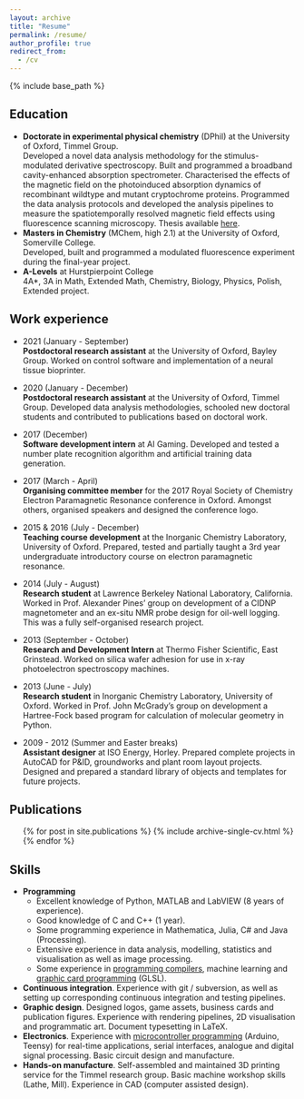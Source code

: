 ```yaml
---
layout: archive
title: "Resume"
permalink: /resume/
author_profile: true
redirect_from:
  - /cv
---
```


{% include base_path %}

## Education

- **Doctorate in experimental physical chemistry** (DPhil) at the University of Oxford, Timmel Group.\
    Developed a novel data analysis methodology for the stimulus-modulated derivative spectroscopy. Built and programmed a broadband cavity-enhanced absorption spectrometer. Characterised the effects of the magnetic field on the photoinduced absorption dynamics of recombinant wildtype and mutant cryptochrome proteins. Programmed the data analysis protocols and developed the analysis pipelines to measure the spatiotemporally resolved magnetic field effects using fluorescence scanning microscopy. Thesis available [here](/publication/2020-04-30-thesis).
- **Masters in Chemistry** (MChem, high 2.1) at the University of Oxford, Somerville College.\
    Developed, built and programmed a modulated fluorescence experiment during the final-year project.
- **A-Levels** at Hurstpierpoint College\
    4A*, 3A in Math, Extended Math, Chemistry, Biology, Physics, Polish, Extended project.


## Work experience

- 2021 (January - September)\
    **Postdoctoral research assistant** at the University of Oxford, Bayley Group. Worked on control software and implementation of a neural tissue bioprinter.

- 2020 (January - December)\
    **Postdoctoral research assistant** at the University of Oxford, Timmel Group. Developed data analysis methodologies, schooled new doctoral students and contributed to publications based on doctoral work.

- 2017 (December)\
    **Software development intern** at AI Gaming. Developed and tested a number plate recognition algorithm and artificial training data generation.

- 2017 (March - April)\
    **Organising committee member** for the 2017 Royal Society of Chemistry Electron Paramagnetic Resonance conference  in Oxford. Amongst others, organised speakers and designed the conference logo.

- 2015 & 2016 (July - December)\
    **Teaching course development** at the Inorganic Chemistry Laboratory, University of Oxford. Prepared, tested and partially taught a 3rd year undergraduate introductory course on electron paramagnetic resonance.

- 2014 (July - August)\
    **Research student** at Lawrence Berkeley National Laboratory, California. Worked in Prof. Alexander Pines’ group on development of a CIDNP magnetometer and an ex-situ NMR probe design for oil-well logging. This was a fully self-organised research project.

- 2013 (September - October)\
    **Research and Development Intern** at Thermo Fisher Scientific, East Grinstead. Worked on silica wafer adhesion for use in x-ray photoelectron spectroscopy machines.

- 2013 (June - July)\
    **Research student** in Inorganic Chemistry Laboratory, University of Oxford. Worked in Prof. John McGrady’s group on development a Hartree-Fock based program for calculation of molecular geometry in Python.

- 2009 - 2012 (Summer and Easter breaks)\
    **Assistant designer** at ISO Energy, Horley. Prepared complete projects in AutoCAD for P&ID, groundworks and plant room layout projects. Designed and prepared a standard library of objects and templates for future projects.


## Publications

  <ul>{% for post in site.publications %}
    {% include archive-single-cv.html %}
  {% endfor %}</ul>


## Skills

- **Programming**
  - Excellent knowledge of Python, MATLAB and LabVIEW (8 years of experience).
  - Good knowledge of C and C++ (1 year).
  - Some programming experience in Mathematica, Julia, C# and Java (Processing).
  - Extensive experience in data analysis, modelling, statistics and visualisation as well as image processing.
  - Some experience in [programming compilers](https://github.com/MarcinKonowalczyk/psll-lang), machine learning and [graphic card programming](https://github.com/MarcinKonowalczyk/pixel-goo) (GLSL).
- **Continuous integration**. Experience with git / subversion, as well as setting up corresponding continuous integration and testing pipelines.
- **Graphic design**. Designed logos, game assets, business cards and publication figures. Experience with rendering pipelines, 2D visualisation and programmatic art. Document typesetting in LaTeX.
- **Electronics**. Experience with [microcontroller programming](https://github.com/MarcinKonowalczyk/pixel-perfect-lcd-display) (Arduino, Teensy) for real-time applications, serial interfaces, analogue and digital signal processing. Basic circuit design and manufacture.
- **Hands-on manufacture**. Self-assembled and maintained 3D printing service for the Timmel research group. Basic machine workshop skills (Lathe, Mill). Experience in CAD (computer assisted design).